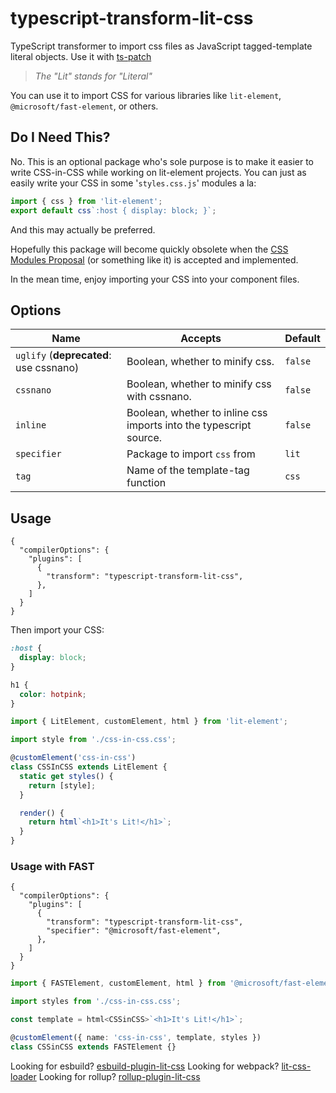 # typescript-transform-lit-css

TypeScript transformer to import css files as JavaScript tagged-template literal objects.
Use it with [ts-patch](https://npm.im/ts-patch)

> _The "Lit" stands for "Literal"_

You can use it to import CSS for various libraries like `lit-element`, `@microsoft/fast-element`, or others.

## Do I Need This?

No. This is an optional package who's sole purpose is to make it easier to write CSS-in-CSS while working on lit-element projects. You can just as easily write your CSS in some '`styles.css.js`' modules a la:

```js
import { css } from 'lit-element';
export default css`:host { display: block; }`;
```

And this may actually be preferred.

Hopefully this package will become quickly obsolete when the [CSS Modules Proposal](https://github.com/w3c/webcomponents/issues/759) (or something like it) is accepted and implemented.

In the mean time, enjoy importing your CSS into your component files.

## Options

| Name                                   | Accepts                                                            | Default |
| -------------------------------------- | ------------------------------------------------------------------ | ------- |
| `uglify` (**deprecated**: use cssnano) | Boolean, whether to minify css.                                    | `false` |
| `cssnano`                              | Boolean, whether to minify css with cssnano.                       | `false` |
| `inline`                               | Boolean, whether to inline css imports into the typescript source. | `false` |
| `specifier`                            | Package to import `css` from                                       | `lit`   |
| `tag`                                  | Name of the template-tag function                                  | `css`   |

## Usage

```json5
{
  "compilerOptions": {
    "plugins": [
      {
        "transform": "typescript-transform-lit-css",
      },
    ]
  }
}
```

Then import your CSS:

```css
:host {
  display: block;
}

h1 {
  color: hotpink;
}
```

```ts
import { LitElement, customElement, html } from 'lit-element';

import style from './css-in-css.css';

@customElement('css-in-css')
class CSSInCSS extends LitElement {
  static get styles() {
    return [style];
  }

  render() {
    return html`<h1>It's Lit!</h1>`;
  }
}
```

### Usage with FAST

```json5
{
  "compilerOptions": {
    "plugins": [
      {
        "transform": "typescript-transform-lit-css",
        "specifier": "@microsoft/fast-element",
      },
    ]
  }
}
```

```ts
import { FASTElement, customElement, html } from '@microsoft/fast-element';

import styles from './css-in-css.css';

const template = html<CSSinCSS>`<h1>It's Lit!</h1>`;

@customElement({ name: 'css-in-css', template, styles })
class CSSinCSS extends FASTElement {}
```

Looking for esbuild? [esbuild-plugin-lit-css](../esbuild-plugin-lit-css)
Looking for webpack? [lit-css-loader](../lit-css-loader)
Looking for rollup? [rollup-plugin-lit-css](../rollup-plugin-lit-css)
